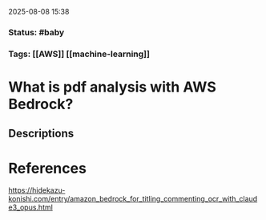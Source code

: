2025-08-08 15:38

### Status: #baby

### Tags: [[AWS]] [[machine-learning]]

# What is  pdf analysis with AWS Bedrock?




## Descriptions





# References

https://hidekazu-konishi.com/entry/amazon_bedrock_for_titling_commenting_ocr_with_claude3_opus.html








